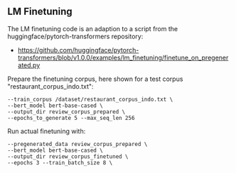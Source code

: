 ## LM Finetuning

The LM finetuning code is an adaption to a script from the huggingface/pytorch-transformers repository:
* https://github.com/huggingface/pytorch-transformers/blob/v1.0.0/examples/lm_finetuning/finetune_on_pregenerated.py

Prepare the finetuning corpus, here shown for a test corpus "restaurant_corpus_indo.txt":

    --train_corpus /dataset/restaurant_corpus_indo.txt \
    --bert_model bert-base-cased \
    --output_dir review_corpus_prepared \
    --epochs_to_generate 5 --max_seq_len 256

Run actual finetuning with:

    --pregenerated_data review_corpus_prepared \
    --bert_model bert-base-cased \
    --output_dir review_corpus_finetuned \
    --epochs 3 --train_batch_size 8 \

